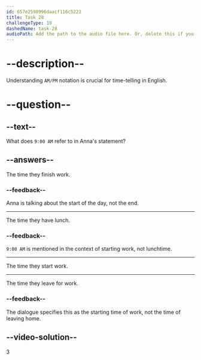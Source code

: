 ```yaml
---
id: 657e2598996daacf116c5223
title: Task 28
challengeType: 19
dashedName: task-28
audioPath: Add the path to the audio file here. Or, delete this if you don't have audio.
---
```


# --description--

Understanding `AM/PM` notation is crucial for time-telling in English.

# --question--

## --text--

What does `9:00 AM` refer to in Anna's statement?

## --answers--

The time they finish work.

### --feedback--

Anna is talking about the start of the day, not the end.

---

The time they have lunch.

### --feedback--

`9:00 AM` is mentioned in the context of starting work, not lunchtime.

---

The time they start work.

---

The time they leave for work.

### --feedback--

The dialogue specifies this as the starting time of work, not the time of leaving home.

## --video-solution--

3
